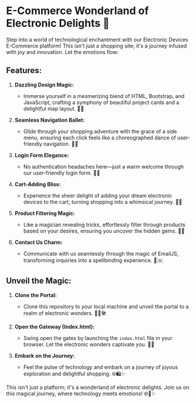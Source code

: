 # E-Commerce Wonderland of Electronic Delights 🌟

Step into a world of technological enchantment with our Electronic Devices E-Commerce platform! This isn't just a shopping site; it's a journey infused with joy and innovation. Let the emotions flow:

## Features:

1. **Dazzling Design Magic:**
   - Immerse yourself in a mesmerizing blend of HTML, Bootstrap, and JavaScript, crafting a symphony of beautiful project cards and a delightful map layout. 🎨✨

2. **Seamless Navigation Ballet:**
   - Glide through your shopping adventure with the grace of a side menu, ensuring each click feels like a choreographed dance of user-friendly navigation. 💃🕺

3. **Login Form Elegance:**
   - No authentication headaches here—just a warm welcome through our user-friendly login form. 🌟🚀

4. **Cart-Adding Bliss:**
   - Experience the sheer delight of adding your dream electronic devices to the cart, turning shopping into a whimsical journey. 🛒💫

5. **Product Filtering Magic:**
   - Like a magician revealing tricks, effortlessly filter through products based on your desires, ensuring you uncover the hidden gems. 🎩✨

6. **Contact Us Charm:**
   - Communicate with us seamlessly through the magic of EmailJS, transforming inquiries into a spellbinding experience. 💌✉️

## Unveil the Magic:

1. **Clone the Portal:**
   - Clone this repository to your local machine and unveil the portal to a realm of electronic wonders. 🧙‍♂️🛠️

2. **Open the Gateway (Index.html):**
   - Swing open the gates by launching the `index.html` file in your browser. Let the electronic wonders captivate you. 🚪✨

3. **Embark on the Journey:**
   - Feel the pulse of technology and embark on a journey of joyous exploration and delightful shopping. 🌐🛍️✨

This isn't just a platform; it's a wonderland of electronic delights. Join us on this magical journey, where technology meets emotions! 🌐🛒✨
